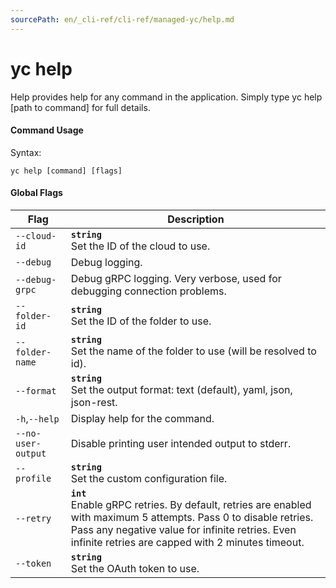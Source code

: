 ```yaml
---
sourcePath: en/_cli-ref/cli-ref/managed-yc/help.md
---
```

# yc help

Help provides help for any command in the application. Simply type yc help [path to command] for full details.

#### Command Usage

Syntax: 

`yc help [command] [flags]`

#### Global Flags

| Flag | Description |
|----|----|
|`--cloud-id`|<b>`string`</b><br/>Set the ID of the cloud to use.|
|`--debug`|Debug logging.|
|`--debug-grpc`|Debug gRPC logging. Very verbose, used for debugging connection problems.|
|`--folder-id`|<b>`string`</b><br/>Set the ID of the folder to use.|
|`--folder-name`|<b>`string`</b><br/>Set the name of the folder to use (will be resolved to id).|
|`--format`|<b>`string`</b><br/>Set the output format: text (default), yaml, json, json-rest.|
|`-h`,`--help`|Display help for the command.|
|`--no-user-output`|Disable printing user intended output to stderr.|
|`--profile`|<b>`string`</b><br/>Set the custom configuration file.|
|`--retry`|<b>`int`</b><br/>Enable gRPC retries. By default, retries are enabled with maximum 5 attempts. Pass 0 to disable retries. Pass any negative value for infinite retries. Even infinite retries are capped with 2 minutes timeout.|
|`--token`|<b>`string`</b><br/>Set the OAuth token to use.|
